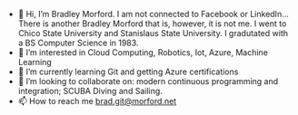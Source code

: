 - 👋 Hi, I’m Bradley Morford. I am not connected to Facebook or LinkedIn... There is another Bradley Morford that is, however,  it is not me. I went to Chico State University and Stanislaus State University.  I gradutated with a BS Computer Science in 1983. 
- 👀 I’m interested in Cloud Computing, Robotics, Iot, Azure, Machine Learning
- 🌱 I’m currently learning Git and getting Azure certifications
- 💞️ I’m looking to collaborate on: modern continuous programming and integration; SCUBA Diving and Sailing.
- 📫 How to reach me brad.git@morford.net

<!---
BradleyMorford/BradleyMorford is a ✨ special ✨ repository because its `README.md` (this file) appears on your GitHub profile.
You can click the Preview link to take a look at your changes.
--->
